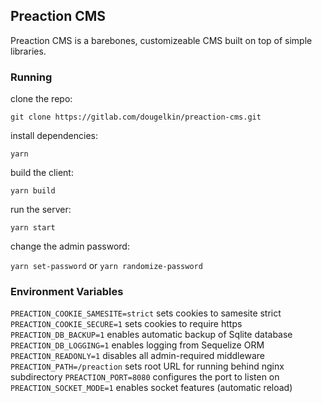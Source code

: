 ## Preaction CMS

Preaction CMS is a barebones, customizeable CMS built on top of simple libraries.

### Running

clone the repo:

`git clone https://gitlab.com/dougelkin/preaction-cms.git`

install dependencies:

`yarn`

build the client:

`yarn build`

run the server:

`yarn start`

change the admin password:

`yarn set-password` or `yarn randomize-password`

### Environment Variables

`PREACTION_COOKIE_SAMESITE=strict` sets cookies to samesite strict
`PREACTION_COOKIE_SECURE=1` sets cookies to require https
`PREACTION_DB_BACKUP=1` enables automatic backup of Sqlite database
`PREACTION_DB_LOGGING=1` enables logging from Sequelize ORM
`PREACTION_READONLY=1` disables all admin-required middleware
`PREACTION_PATH=/preaction` sets root URL for running behind nginx subdirectory
`PREACTION_PORT=8080` configures the port to listen on
`PREACTION_SOCKET_MODE=1` enables socket features (automatic reload)
